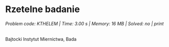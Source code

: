 # Rzetelne badanie
###### Problem code: KTHELEM \| Time: 3.00 s \| Memory: 16 MB \| Solved: no \| print

Bajtocki Instytut Miernictwa, Bada
